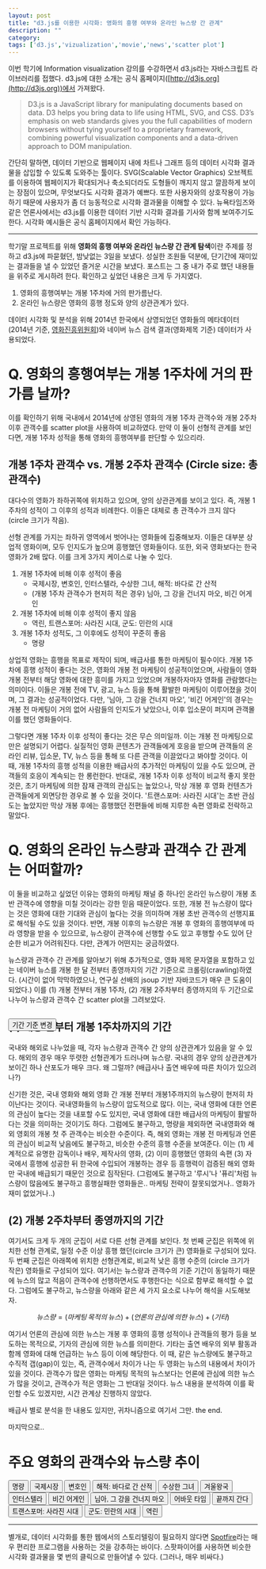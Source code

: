 ```yaml
---
layout: post
title: "d3.js를 이용한 시각화: 영화의 흥행 여부와 온라인 뉴스량 간 관계"
description: ""
category: 
tags: ['d3.js','vizualization','movie','news','scatter plot']
---
```


<script src="http://d3js.org/d3.v3.min.js" charset="utf-8"></script>
<script src="http://code.jquery.com/jquery-1.8.3.min.js" type="text/javascript" charset="utf-8"></script>
<link rel="stylesheet" href="http://onehackoranother.com/projects/jquery/tipsy/stylesheets/tipsy.css" type="text/css" title="no title" charset="utf-8"/>
<script src="/assets/20151221/jquery.tipsy.js" type="text/javascript" charset="utf-8"></script>
<style>
.div.scatter-score {
    margin: 0;
    font-size: 11px;
}
.div.scatter_beforeafter {
    margin: 0;
    font-size: 11px;
}
.axis path,
.axis line {
  fill: none;
  stroke: #000;
  /*stroke: grey;*/
  stroke-width: 0.5;
  shape-rendering: crispEdges;
  /*opacity: 1;*/
}
path
{
    fill: none;
}
.axis text { font-size:10px; }

.circles { opacity: .5; }
.tipsy { font-size:11px; margin-top:-10px;}

.guide line {
  fill: none;
  stroke: #000;
  shape-rendering: crispEdges;
  opacity: 0;
}
</style>



이번 학기에 Information visualization 강의를 수강하면서 d3.js라는 자바스크립트 라이브러리를 접했다. d3.js에 대한 소개는 공식 홈페이지([http://d3js.org](http://d3js.org))에서 가져왔다.

> D3.js is a JavaScript library for manipulating documents based on data. D3 helps you bring data to life using HTML, SVG, and CSS. D3’s emphasis on web standards gives you the full capabilities of modern browsers without tying yourself to a proprietary framework, combining powerful visualization components and a data-driven approach to DOM manipulation.

간단히 말하면, 데이터 기반으로 웹페이지 내에 차트나 그래프 등의 데이터 시각화 결과물을 삽입할 수 있도록 도와주는 툴이다. SVG(Scalable Vector Graphics) 오브젝트를 이용하여 웹페이지가 확대되거나 축소되더라도 도형들이 깨지지 않고 깔끔하게 보이는 장점이 있으며, 무엇보다도 시각화 결과가 예쁘다. 또한 사용자와의 상호작용이 가능하기 때문에 사용자가 좀 더 능동적으로 시각화 결과물을 이해할 수 있다. 뉴욕타임즈와 같은 언론사에서는 d3.js를 이용한 데이터 기반 시각화 결과를 기사와 함께 보여주기도 한다. 시각화 예시들은 공식 홈페이지에서 확인 가능하다. 

---

학기말 프로젝트를 위해 **영화의 흥행 여부와 온라인 뉴스량 간 관계 탐색**이란 주제를 정하고 d3.js에 파묻혔던, 밤낮없는 3일을 보냈다. 성실한 조원들 덕분에, 단기간에 재미있는 결과들을 낼 수 있었던 즐거운 시간을 보냈다. 포스트는 그 중 내가 주로 했던 내용들을 위주로 게시하려 한다. 확인하고 싶었던 내용은 크게 두 가지였다.

1. 영화의 흥행여부는 개봉 1주차에 거의 판가름난다.
2. 온라인 뉴스량은 영화의 흥행 정도와 양의 상관관계가 있다.

데이터 시각화 및 분석을 위해 2014년 한국에서 상영되었던 영화들의 메타데이터(2014년 기준, [영화진흥위원회](http://www.kofic.or.kr/))와 네이버 뉴스 검색 결과(영화제목 기준) 데이터가 사용되었다.

# Q. 영화의 흥행여부는 개봉 1주차에 거의 판가름 날까?

이를 확인하기 위해 국내에서 2014년에 상영된 영화의 개봉 1주차 관객수와 개봉 2주차 이후 관객수를 scatter plot을 사용하여 비교하였다. 만약 이 둘이 선형적 관계를 보인다면, 개봉 1주차 성적을 통해 영화의 흥행여부를 판단할 수 있으리라. 


## 개봉 1주차 관객수 vs. 개봉 2주차 관객수 (Circle size: 총 관객수)

<div id="scatter1"></div>

<script>
// set the stage
var margin = {t:30, r:50, b:0, l:60 },
    w = 600 - margin.l - margin.r,
    h = 500 - margin.t - margin.b,
    x = d3.scale.linear().range([0, w]),
    y = d3.scale.linear().range([h - 60, 0]),
    //colors that will reflect geographical regions
    color = d3.scale.category10();

var scale = function (x) { return x/700000; };

var svg = d3.select("div#scatter1").append("svg")
    .attr("width", w + margin.l + margin.r)
    .attr("height", h + margin.t + margin.b);

// set axes, as well as details on their ticks
var xAxis = d3.svg.axis()
    .scale(x)
    .ticks(5)
    .tickSubdivide(true)
    .tickSize(6, 3, 0)
    .orient("bottom");

var yAxis = d3.svg.axis()
    .scale(y)
    .ticks(5)
    .tickSubdivide(true)
    .tickSize(6, 3, 0)
    .orient("left");

// group that will contain all of the plots
var groups = svg.append("g").attr("transform", "translate(" + margin.l + "," + margin.t + ")");

// bring in the data, and do everything that is data-driven
d3.tsv("/assets/20151221/2_scatter_linear.tsv", function(dataset) {

    x.domain([0, 10000+d3.max(dataset, function(d) { return +d.att1 })])
    y.domain([0, 10000+d3.max(dataset, function(d) { return +d.att2 })])

// what to do when we mouse over a bubble
    var mouseOn = function() { 
        var circle = d3.select(this);
        // transition to increase size/opacity of bubble
        circle.transition()
        .duration(800).style("opacity", 1)
        .attr("r", 23).ease("elastic");

        // append lines to bubbles that will be used to show the precise data points.
        // translate their location based on margins
        svg.append("g")
            .attr("class", "guide")
        .append("line")
            .attr("x1", circle.attr("cx")+margin.l-20)
            .attr("x2", circle.attr("cx")+margin.l-20)
            .attr("y1", +circle.attr("cy") + 26)
            .attr("y2", h - margin.t - margin.b - 20)
            .attr("transform", "translate(80,20)")
            .style("stroke", circle.style("fill"))
            .transition().delay(200).duration(400).styleTween("opacity", 
                        function() { return d3.interpolate(0, .5); })

        svg.append("g")
            .attr("class", "guide")
        .append("line")
            .attr("x1", +circle.attr("cx") - 36)
            .attr("x2", -20)
            .attr("y1", circle.attr("cy"))
            .attr("y2", circle.attr("cy"))
            .attr("transform", "translate(80,30)")
            .style("stroke", circle.style("fill"))
            .transition().delay(200).duration(400).styleTween("opacity", 
                        function() { return d3.interpolate(0, .5); });

    // function to move mouseover item to front of SVG stage, in case
    // another bubble overlaps it
        d3.selection.prototype.moveToFront = function() { 
          return this.each(function() { 
            this.parentNode.appendChild(this); 
          }); 
        };

    // skip this functionality for IE9, which doesn't like it
        if (!$.browser.msie) {
            circle.moveToFront();   
            }
    };

    // what happens when we leave a bubble?
    var mouseOff = function() {
        var circle = d3.select(this);

        // go back to original size and opacity
        circle.transition()
        .duration(800).style("opacity", .5)
        .attr("r", function(d) { return scale(d.total); }).ease("elastic");

        // fade out guide lines, then remove them
        d3.selectAll(".guide").transition().duration(100).styleTween("opacity", 
                        function() { return d3.interpolate(.5, 0); })
            .remove()
    };

    // style the circles, set their locations based on data
    var circles =
    groups.selectAll("circle")
        .data(dataset)
      .enter().append("circle")
      .attr("class", "circles")
      .attr({
        cx: function(d) { return x(+d.att1); },
        cy: function(d) { return y(+d.att2); },
        r: function(d) { return scale(d.total); },
        id: function(d) { return d.country; }
      })
        .style("fill", "green");

    // run the mouseon/out functions
    circles.on("mouseover", mouseOn);
    circles.on("mouseout", mouseOff);

    // tooltips (using jQuery plugin tipsy)
    circles.append("title")
            .text(function(d) { return d.country; })

    $(".circles").tipsy({ gravity: 's', });

    // draw axes and axis labels
    svg.append("g")
        .attr("class", "x axis")
        .attr("transform", "translate(" + margin.l + "," + (h - 60 + margin.t) + ")")
        .call(xAxis);

    svg.append("g")
        .attr("class", "y axis")
        .attr("transform", "translate(" + margin.l + "," + margin.t + ")")
        .call(yAxis);

    var xtext = svg.append("text")
        .attr("class", "x label")
        .attr("text-anchor", "end")
        .attr("x", w + 50)
        .attr("y", h - margin.t - 5)
        .style("font-size","11px")
        
    var ytext = svg.append("text")
        .attr("class", "y label")
        .attr("text-anchor", "end")
        .attr("x", -30)
        .attr("y", 75)
        .attr("transform", "rotate(-90)")
        .style("font-size","11px")

    xtext.text("관객수(개봉1주차)");
    ytext.text("관객수(개봉2주차~)");

});
</script>

대다수의 영화가 좌하귀쪽에 위치하고 있으며, 양의 상관관계를 보이고 있다. 즉, 개봉 1주차의 성적이 그 이후의 성적과 비례한다. 이들은 대체로 총 관객수가 크지 않다 (circle 크기가 작음). 

선형 관계를 가지는 좌하귀 영역에서 벗어나는 영화들에 집중해보자. 이들은 대부분 상업적 영화이며, 모두 인지도가 높으며 흥행했던 영화들이다. 또한, 외국 영화보다는 한국 영화가 2배 많다. 이를 크게 3가지 케이스로 나눌 수 있다.

1. 개봉 1주차에 비해 이후 성적이 좋음
    * 국제시장, 변호인, 인터스텔라, 수상한 그녀, 해적: 바다로 간 산적
    * (개봉 1주차 관객수가 현저히 적은 경우) 님아, 그 강을 건너지 마오, 비긴 어게인
2. 개봉 1주차에 비해 이후 성적이 좋지 않음
    * 역린, 트랜스포머: 사라진 시대, 군도: 민란의 시대
3. 개봉 1주차 성적도, 그 이후에도 성적이 꾸준히 좋음
    * 명량

상업적 영화는 흥행을 목표로 제작이 되며, 배급사를 통한 마케팅이 필수이다. 개봉 1주차에 흥행 성적이 좋다는 것은, 영화의 개봉 전 마케팅이 성공적이었으며, 사람들이 영화 개봉 전부터 해당 영화에 대한 흥미를 가지고 있었으며 개봉하자마자 영화를 관람했다는 의미이다. 이들은 개봉 전에 TV, 광고, 뉴스 등을 통해 활발한 마케팅이 이루어졌을 것이며, 그 결과는 성공적이었다. 다만, '님아, 그 강을 건너지 마오', '비긴 어게인'의 경우는 개봉 전 마케팅이 거의 없어 사람들의 인지도가 낮았으나, 이후 입소문이 퍼지며 관객몰이를 했던 영화들이다. 

그렇다면 개봉 1주차 이후 성적이 좋다는 것은 무슨 의미일까. 이는 개봉 전 마케팅으로만은 설명되기 어렵다. 실질적인 영화 콘텐츠가 관객들에게 호응을 받으며 관객들의 온라인 리뷰, 입소문, TV, 뉴스 등을 통해 또 다른 관객을 이끌었다고 봐야할 것이다. 이 때, 개봉 1주차의 흥행 성적을 이용한 배급사의 추가적인 마케팅이 있을 수도 있으며, 관객들의 호응이 계속되는 한 롱런한다. 반대로, 개봉 1주차 이후 성적이 비교적 좋지 못한 것은, 초기 마케팅에 의한 잠재 관객의 관심도는 높았으나, 막상 개봉 후 영화 컨텐츠가 관객들에게 외면당한 경우로 볼 수 있을 것이다. '트랜스포머: 사라진 시대'는 초반 관심도는 높았지만 막상 개봉 후에는 흥행했던 전편들에 비해 지루한 속편 영화로 전락하고 말았다.



# Q. 영화의 온라인 뉴스량과 관객수 간 관계는 어떠할까?

이 둘을 비교하고 싶었던 이유는 영화의 마케팅 채널 중 하나인 온라인 뉴스량이 개봉 초반 관객수에 영향을 미칠 것이라는 강한 믿음 때문이었다. 또한, 개봉 전 뉴스량이 많다는 것은 영화에 대한 기대와 관심이 높다는 것을 의미하며 개봉 초반 관객수의 선행지표로 해석될 수도 있을 것이다. 반면, 개봉 이후의 뉴스량은 개봉 후 영화의 흥행여부에 따라 영향을 받을 수 있으므로, 뉴스량이 관객수에 선행할 수도 있고 후행할 수도 있어 단순한 비교가 어려워진다. 다만, 관계가 어떤지는 궁금하였다. 

뉴스량과 관객수 간 관계를 알아보기 위해 추가적으로, 영화 제목 문자열을 포함하고 있는 네이버 뉴스를 개봉 한 달 전부터 종영까지의 기간 기준으로 크롤링(crawling)하였다. (시간이 없어 막막하였으나, 연구실 선배의 jsoup 기반 자바코드가 매우 큰 도움이 되었다.) 이를 (1) 개봉 전부터 개봉 1주차, (2) 개봉 2주차부터 종영까지의 두 기간으로 나누어 뉴스량과 관객수 간 scatter plot을 그려보았다. 

<h2><div id="scatter_title"></div></h2>
<button id="change" style="display: block;position: absolute;">기간 기준 변경</button>
<div id="scatter_beforeafter"></div>

<script>
    // set the stage
    var x2 = d3.scale.linear().range([0, w]),
        y2 = d3.scale.linear().range([h - 60, 0]);

    var svg2 = d3.select("div#scatter_beforeafter").append("svg")
        .attr("width", w + margin.l + margin.r)
        .attr("height", h + margin.t + margin.b);

    // set axes, as well as details on their ticks
    var xAxis2 = d3.svg.axis()
        .scale(x2)
        .ticks(5)
        .tickSubdivide(true)
        .tickSize(6, 3, 0)
        .orient("bottom");

    var yAxis2 = d3.svg.axis()
        .scale(y2)
        .ticks(5)
        .tickSubdivide(true)
        .tickSize(6, 3, 0)
        .orient("left");

    var data_status = false;

    // group that will contain all of the plots
    var groups2 = svg2.append("g").attr("transform", "translate(" + margin.l + "," + margin.t + ")");

    // array of the regions, used for the legend
    var regions = ["한국", "외국"]

    // the legend color guide
    var legend = svg2.selectAll("rect")
            .data(regions)
        .enter().append("rect")
        .attr({
          // x: function(d, i) { return (w - 25 + i*50); },
          x: margin.l+50,
          // y: margin.t-30,
          y: function(d, i) { return (margin.t*3 -10 + (i-1)*18); },
          width: 20,
          height: 12
        })
        .style("fill", function(d) { return color(d); });


    // legend labels    
        svg2.selectAll("text")
            .data(regions)
        .enter().append("text")
        .attr({
            // x: function(d, i) { return (w + i*50); },
            x: margin.l+80,
            // y: margin.t-20,
            y: function(d, i) { return (margin.t*3 + (i-1)*18); }
        })
        .text(function(d) { return d; })
        .style("font-size", '11px');


    // bring in the data, and do everything that is data-driven
    d3.tsv("/assets/20151221/3_scatter_beforeafter.tsv", function(dataset) {

        x2.domain([0, 10+d3.max(dataset, function(d) { return +d.news1 })])
        y2.domain([0, 10000+d3.max(dataset, function(d) { return +d.att1 })])



        // style the circles, set their locations based on data
        var circles2 =
        groups2.selectAll("circle")
            .data(dataset)
          .enter().append("circle")
          .attr("class", "circles")
          .attr({
            cx: function(d) { return x2(+d.news1); },
            cy: function(d) { return y2(+d.att1); },
            r: function(d) { return scale(d.total); },
            id: function(d) { return d.country; }
          })
            .style("fill", function(d) { return color(d.region); });


    // what to do when we mouse over a bubble
    var mouseOn = function() { 
        var circle = d3.select(this);

    // transition to increase size/opacity of bubble
        circle.transition()
        .duration(800).style("opacity", 1)
        .attr("r", 20).ease("elastic");

        // append lines to bubbles that will be used to show the precise data points.
        // translate their location based on margins
        svg2.append("g")
            .attr("class", "guide")
        .append("line")
            .attr("x1", circle.attr("cx")+margin.l-20)
            .attr("x2", circle.attr("cx")+margin.l-20)
            .attr("y1", +circle.attr("cy") + 26)
            .attr("y2", h - margin.t - margin.b - 20)
            .attr("transform", "translate(80,20)")
            .style("stroke", circle.style("fill"))
            .transition().delay(200).duration(400).styleTween("opacity", 
                        function() { return d3.interpolate(0, .5); })

        svg2.append("g")
            .attr("class", "guide")
        .append("line")
            .attr("x1", +circle.attr("cx") - 36)
            .attr("x2", -20)
            .attr("y1", circle.attr("cy"))
            .attr("y2", circle.attr("cy"))
            .attr("transform", "translate(80,30)")
            .style("stroke", circle.style("fill"))
            .transition().delay(200).duration(400).styleTween("opacity", 
                        function() { return d3.interpolate(0, .5); });

    // function to move mouseover item to front of SVG stage, in case
    // another bubble overlaps it
        d3.selection.prototype.moveToFront = function() { 
          return this.each(function() { 
            this.parentNode.appendChild(this); 
          }); 
        };

    // skip this functionality for IE9, which doesn't like it
        if (!$.browser.msie) {
            circle.moveToFront();   
            }
    };
    // what happens when we leave a bubble?
    var mouseOff = function() {
        var circle = d3.select(this);

        // go back to original size and opacity
        circle.transition()
        .duration(800).style("opacity", .5)
        .attr("r", function(d) { return scale(d.total); }).ease("elastic");

        // fade out guide lines, then remove them
        d3.selectAll(".guide").transition().duration(100).styleTween("opacity", 
                        function() { return d3.interpolate(.5, 0); })
            .remove()
    };



    // run the mouseon/out functions
    circles2.on("mouseover", mouseOn);
    circles2.on("mouseout", mouseOff);

    // tooltips (using jQuery plugin tipsy)
    circles2.append("title")
            .text(function(d) { return d.country; })

    $(".circles").tipsy({ gravity: 's', });


        // draw axes and axis labels
        svg2.append("g")
            .attr("class", "x axis")
            .attr("transform", "translate(" + margin.l + "," + (h - 60 + margin.t) + ")")
            .call(xAxis2);

        svg2.append("g")
            .attr("class", "y axis")
            .attr("transform", "translate(" + margin.l + "," + margin.t + ")")
            .call(yAxis2);

        var xtext2 = svg2.append("text")
            .attr("class", "x label")
            .attr("text-anchor", "end")
            .attr("x", w + 80)
            .attr("y", h - margin.t - 5)
            .style("font-size","11px")
            
        var ytext2 = svg2.append("text")
            .attr("class", "y label")
            .attr("text-anchor", "end")
            .attr("x", -30)
            .attr("y", 75)
            .attr("transform", "rotate(-90)")
            .style("font-size","11px")
        
            xtext2.text("뉴스(개봉전~개봉1주차)");
            ytext2.text("관객수(개봉1주차)");

        var title = d3.select("div#scatter_title").append("svg")
                    .attr("width", w+margin.l+margin.r)
                    .attr("height", margin.t)
            .append("text")
            .attr("class","title")
            .attr("x", 10)
            .attr("y", 15);

        title.text("개봉전~개봉1주차 뉴스량 vs. 개봉1주차 관객수 (Circle size: 총 관객수)");

// On click, update with new data
        d3.select("#change").on("click", function() {
            data_status = !data_status
            x2.domain([0, 10+d3.max(dataset, function(d) { if (data_status) {return +d.news2;} else {return +d.news1} })])
            y2.domain([0, 10000+d3.max(dataset, function(d) { if (data_status) {return +d.att2;} else {return +d.att1} })])

            // Update circles
            groups2.selectAll("circle")
                .transition()  // Transition from old to new
                .duration(1000)  // Length of animation
                .each("start", function() {  // Start animation
                    d3.select(this)  // 'this' means the current element
                      .attr({
                        r: function(d) { return scale(d.total); },
                        id: function(d) { return d.country; }
                      })
                })
                .delay(function(d, i) {
                    return i / dataset.length * 500;  // Dynamic delay (i.e. each item delays a little longer)
                })
                //.ease("linear")  // Transition easing - default 'variable' (i.e. has acceleration), also: 'circle', 'elastic', 'bounce', 'linear'
                .attr("cx", function(d) {
                    if (data_status) {
                        return x2(+d.news2);
                    } else {
                        return x2(+d.news1);
                    }
                })
                .attr("cy", function(d) {
                    if (data_status) {
                        return y2(+d.att2);
                    } else {
                        return y2(+d.att1);
                    }
                })
                .each("end", function() {  // End animation
                    d3.select(this)  // 'this' means the current element
                        .transition()
                        .duration(1000)
                        // .attr("fill", function(d) { return color(d.region); })  // Change color
                });
                // Update X Axis
                svg2.select(".x.axis")
                    .transition()
                    .duration(1000)
                    .call(xAxis2);

                // Update Y Axis
                svg2.select(".y.axis")
                    .transition()
                    .duration(100)
                    .call(yAxis2);

              if(data_status) {
                xtext2.text("뉴스(개봉2주차~종영)");
                ytext2.text("관객수(개봉2주차~종영)");
                title.text("개봉 2주차 이후 뉴스량 vs. 개봉 2주차 이후 관객수 (Circle size: 총 관객수)");
            } else {
                xtext2.text("뉴스(개봉전~개봉1주차)");
                ytext2.text("관객수(개봉1주차)");
                title.text("개봉전~개봉1주차 뉴스량 vs. 개봉1주차 관객수 (Circle size: 총 관객수)");
            }

        });

    });
</script>

## (1) 개봉 전부터 개봉 1주차까지의 기간

국내와 해외로 나누었을 때, 각자 뉴스량과 관객수 간 양의 상관관계가 있음을 알 수 있다. 해외의 경우 매우 뚜렷한 선형관계가 드러나며 뉴스량. 국내의 경우 양의 상관관계가 보이긴 하나 산포도가 매우 크다. 왜 그럴까? (배급사나 출연 배우에 따른 차이가 있으려나?)

신기한 것은, 국내 영화와 해외 영화 간 개봉 전부터 개봉1주까지의 뉴스량이 현저히 차이난다는 것이다. 국내영화들의 뉴스량이 압도적으로 많다. 이는, 국내 영화에 대한 언론의 관심이 높다는 것을 내포할 수도 있지만, 국내 영화에 대한 배급사의 마케팅이 활발하다는 것을 의미하는 것이기도 하다. 그럼에도 불구하고, 명량을 제외하면 국내영화와 해외 영회의 개봉 첫 주 관객수는 비슷한 수준이다. 즉, 해외 영화는 개봉 전 마케팅과 언론의 관심이 비교적 낮음에도 불구하고, 비슷한 수준의 흥행 수준을 보여준다. 이는 (1) 세계적으로 유명한 감독이나 배우, 제작사의 영화, (2) 이미 흥행했던 영화의 속편 (3) 자국에서 흥행에 성공한 뒤 한국에 수입되어 개봉하는 경우 등 흥행력이 검증된 해외 영화만 국내에 배급되기 때문인 것으로 짐작된다. (그럼에도 불구하고 '루시'나 '퓨리'처럼 뉴스량이 많음에도 불구하고 흥행실패한 영화들은.. 마케팅 전략이 잘못되었거나.. 영화가 재미 없었거나..)

## (2) 개봉 2주차부터 종영까지의 기간

여기서도 크게 두 개의 군집이 서로 다른 선형 관계를 보인다. 첫 번째 군집은 위쪽에 위치한 선형 관계로, 일정 수준 이상 흥행 했던(circle 크기가 큰) 영화들로 구성되어 있다. 두 번째 군집은 아래쪽에 위치한 선형관계로, 비교적 낮은 흥행 수준의 (circle 크기가 작은) 영화들로 구성되어 있다. 여기서는 뉴스량과 관객수의 기준 기간이 동일하기 때문에 뉴스의 많고 적음이 관객수에 선행하면서도 후행한다는 식으로 함부로 해석할 수 없다. 그럼에도 불구하고, 뉴스량을 아래와 같은 세 가지 요소로 나누어 해석을 시도해보자.

$$
뉴스량 = (마케팅\,목적의\,뉴스) + (언론의\,관심에\,의한\,뉴스) + (기타)
$$

여기서 언론의 관심에 의한 뉴스는 개봉 후 영화의 흥행 성적이나 관객들의 평가 등을 보도하는 목적으로, 기자의 관심에 의한 뉴스를 의미한다. 기타는 출연 배우의 외부 활동과 함께 영화에 대해 언급하는 뉴스 등이 이에 해당한다. 이 때, 같은 뉴스량에도 불구하고 수직적 갭(gap)이 있는, 즉, 관객수에서 차이가 나는 두 영화는 뉴스의 내용에서 차이가 있을 것이다. 관객수가 많은 영화는 마케팅 목적의 뉴스보다는 언론에 관심에 의한 뉴스가 많을 것이고, 관객수가 적은 영화는 그 반대일 것이다. 뉴스 내용을 분석하여 이를 확인할 수도 있겠지만, 시간 관계상 진행하지 않았다.

배급사 별로 분석을 한 내용도 있지만, 귀차니즘으로 여기서 그만. the end.

마지막으로..

# 주요 영화의 관객수와 뉴스량 추이

<button data-src="/assets/20151221/data.tsv">명량</button>
<button data-src="/assets/20151221/data2.tsv">국제시장</button>
<button data-src="/assets/20151221/data3.tsv">변호인</button>
<button data-src="/assets/20151221/data4.tsv">해적: 바다로 간 산적</button>
<button data-src="/assets/20151221/data5.tsv">수상한 그녀</button>
<button data-src="/assets/20151221/data6.tsv">겨울왕국</button>
<button data-src="/assets/20151221/data7.tsv">인터스텔라</button>
<button data-src="/assets/20151221/data9.tsv">비긴 어게인</button>
<button data-src="/assets/20151221/data8.tsv">님아, 그 강을 건너지 마오</button>
<button data-src="/assets/20151221/data10.tsv">어바웃 타임</button>
<button data-src="/assets/20151221/data11.tsv">끝까지 간다</button>
<button data-src="/assets/20151221/data12.tsv">트랜스포머: 사라진 시대</button>
<button data-src="/assets/20151221/data13.tsv">군도: 민란의 시대</button>
<button data-src="/assets/20151221/data14.tsv">역린</button>
<div id="biv_line"></div>

<script>
var margin0 = {t: 30, r: 80, b: 60, l: 60},
    w0 = 600 - margin0.l - margin0.r,
    h0 = 400 - margin0.t - margin0.b;

drawLine("/assets/20151221/data.tsv")

d3.selectAll("button").on("click", function() { 
  d3.select("div#biv_line").selectAll("*").remove()
  drawLine(this.getAttribute("data-src"))
});

function drawLine(tsvFile) {

    var x0 = d3.scale.linear().range([0, w0]);
    var y0 = d3.scale.linear().range([h0, 0]);
    var y1 = d3.scale.linear().range([h0, 0]);

    var xAxis0 = d3.svg.axis().scale(x0)
        .orient("bottom").ticks(20);

    var yAxisLeft = d3.svg.axis().scale(y0)
        .orient("left").ticks(7);

    var yAxisRight = d3.svg.axis().scale(y1)
        .orient("right").ticks(7); 

    var valueline = d3.svg.line()
        .x(function(d) { return x0(d.weekorder); })
        .y(function(d) { return y0(d.att); })
        .interpolate('basis');
        
    var valueline2 = d3.svg.line()
        .x(function(d) { return x0(d.weekorder); })
        .y(function(d) { return y1(d.news); })
        .interpolate('basis');
      
    var svg0 = d3.select("#biv_line")
        .append("svg")
            .attr("width", w0 + margin0.l + margin0.r)
            .attr("height", h0 + margin0.t + margin0.b)
        .append("g")
            .attr("transform", 
                  "translate(" + margin0.l + "," + margin0.t + ")");

    var regions0 = ["관객수", "뉴스수"];
    var colors0 = ["RoyalBlue   ","PaleVioletRed "];

    // the legend color guide
    var legend0 = svg0.selectAll("rect")
            .data(regions0)
        .enter().append("rect")
        .attr({
          x: function(d, i) { return (w0 - margin0.r - 150 + i*80); },
          y: margin0.t,
          width: 25,
          height: 12
        })
        .style("fill", function(d,i) { return colors0[i]; });


    // legend labels    
    svg0.selectAll("text")
        .data(regions0)
    .enter().append("text")
    .attr({
        x: function(d, i) { return (w0 - margin0.r - 120 + i*80); },
        y: margin0.t + 10,
    })
    .text(function(d) { return d; })
    .style("font-size", "11px");

    var x0text = svg0.append("text")
        .attr("class", "x label")
        .attr("text-anchor", "end")
        .attr("x", w0/2 + margin0.l/2)
        .attr("y", h0 + margin0.t + 5)
        
    var y1text = svg0.append("text")
        .attr("class", "y label")
        .attr("text-anchor", "end")
        .attr("x", -5)
        .attr("y", 15)
        .attr("transform", "rotate(-90)")
    
    var y2text = svg0.append("text")
        .attr("class", "y label")
        .attr("text-anchor", "end")
        .attr("x", 45)
        .attr("y", -w0 +15)
        .attr("transform", "rotate(90)")

    x0text.text("개봉기준 주차").style("font-size", "11px");
    // y1text.text("관객수"); 
    // y2text.text("뉴스수"); 


// Get the data
d3.tsv(tsvFile, function(error, data) {
    data.forEach(function(d) {
        d.weekorder = +d.weekorder;
        d.att = +d.att;
        d.news = +d.news;
    });

    // Scale the range of the data
    x0.domain(d3.extent(data, function(d) { return d.weekorder; }));
    y0.domain([0, d3.max(data, function(d) {
        return Math.max(d.att); })]); 
    y1.domain([0, d3.max(data, function(d) { 
        return Math.max(d.news); })]);

    svg0.append("path")        // Add the valueline path.
        .style("stroke", colors0[0])
        .attr("d", valueline(data));

    svg0.append("path")        // Add the valueline2 path.
        .style("stroke", colors0[1])
        .attr("d", valueline2(data));

    svg0.append("g")            // Add the X Axis
        .attr("class", "x axis")
        .attr("transform", "translate(0," + h0 + ")")
        .call(xAxis0);

    svg0.append("g")
        .attr("class", "y axis")
        .style("fill", colors0[0])
        .call(yAxisLeft);   

    svg0.append("g")             
        .attr("class", "y axis")    
        .attr("transform", "translate(" + w0 + " ,0)")   
        .style("fill", colors0[1])       
        .call(yAxisRight);

    });
}
</script>




---

별개로, 데이터 시각화를 통한 웹에서의 스토리텔링이 필요하지 않다면 [Spotfire](http://spotfire.tipco.com)라는 매우 편리한 프로그램을 사용하는 것을 강추하는 바이다. 스팟파이어를 사용하면 비슷한 시각화 결과물을 몇 번의 클릭으로 만들어낼 수 있다. (그러나, 매우 비싸다.)




